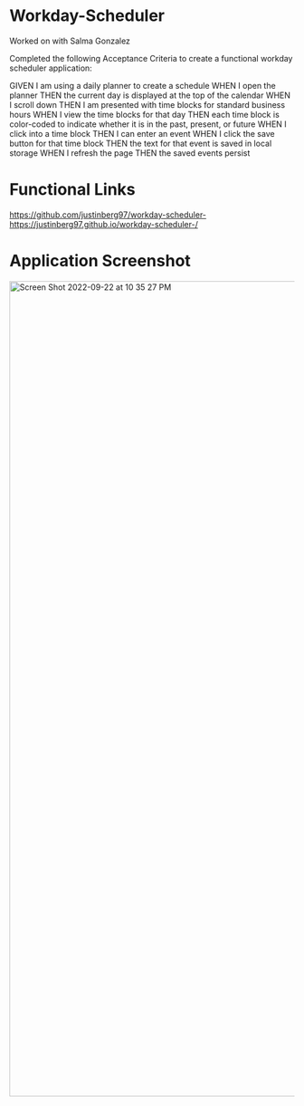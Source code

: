 # Workday-Scheduler

Worked on with Salma Gonzalez 

Completed the following Acceptance Criteria to create a functional workday scheduler application: 

GIVEN I am using a daily planner to create a schedule
WHEN I open the planner
THEN the current day is displayed at the top of the calendar
WHEN I scroll down
THEN I am presented with time blocks for standard business hours
WHEN I view the time blocks for that day
THEN each time block is color-coded to indicate whether it is in the past, present, or future
WHEN I click into a time block
THEN I can enter an event
WHEN I click the save button for that time block
THEN the text for that event is saved in local storage
WHEN I refresh the page
THEN the saved events persist

# Functional Links 
https://github.com/justinberg97/workday-scheduler-
https://justinberg97.github.io/workday-scheduler-/
# Application Screenshot 

<img width="1440" alt="Screen Shot 2022-09-22 at 10 35 27 PM" src="https://user-images.githubusercontent.com/110484382/191887645-f3f9f10f-1e5f-4404-aae5-801779ae5f09.png">

